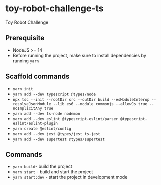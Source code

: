 # toy-robot-challenge-ts
Toy Robot Challenge

## Prerequisite
- NodeJS >= 14
- Before running the project, make sure to install dependencies by running `yarn`
## Scaffold commands
- `yarn init`
- `yarn add --dev typescript @types/node`
- `npx tsc --init --rootDir src --outDir build --esModuleInterop --resolveJsonModule --lib es6 --module commonjs --allowJs true --noImplicitAny true`
- `yarn add --dev ts-node nodemon`
- `yarn add --dev eslint @typescript-eslint/parser @typescript-eslint/eslint-plugin`
- `yarn create @eslint/config`
- `yarn add --dev jest @types/jest ts-jest`
- `yarn add --dev supertest @types/supertest` 
## Commands
- `yarn build`- build the project
- `yarn start` - build and start the project
- `yarn start:dev` - start the project in development mode
